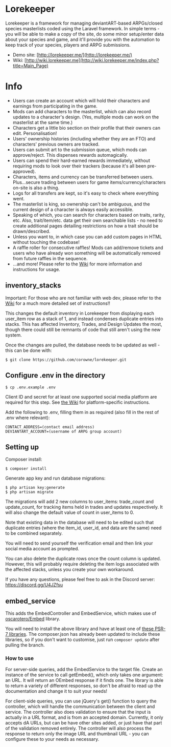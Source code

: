 # Lorekeeper

Lorekeeper is a framework for managing deviantART-based ARPGs/closed species masterlists coded using the Laravel framework. In simple terms - you will be able to make a copy of the site, do some minor setup/enter data about your species and game, and it'll provide you with the automation to keep track of your species, players and ARPG submissions.

- Demo site: [http://lorekeeper.me/](http://lorekeeper.me/)
- Wiki: [http://wiki.lorekeeper.me](http://wiki.lorekeeper.me/index.php?title=Main_Page)

# Info

- Users can create an account which will hold their characters and earnings from participating in the game.
- Mods can add characters to the masterlist, which can also record updates to a character's design. (Yes, multiple mods can work on the masterlist at the same time.)
- Characters get a little bio section on their profile that their owners can edit. Personalisation!
- Users' ownership histories (including whether they are an FTO) and characters' previous owners are tracked.
- Users can submit art to the submission queue, which mods can approve/reject. This dispenses rewards automagically.
- Users can spend their hard-earned rewards immediately, without requiring mods to look over their trackers (because it's all been pre-approved).
- Characters, items and currency can be transferred between users. Plus...secure trading between users for game items/currency/characters on-site is also a thing.
- Logs for all transfers are kept, so it's easy to check where everything went. 
- The masterlist is king, so ownership can't be ambiguous, and the current design of a character is always easily accessible.
- Speaking of which, you can search for characters based on traits, rarity, etc. Also, trait/item/etc. data get their own searchable lists - no need to create additional pages detailing restrictions on how a trait should be drawn/described.
- Unless you want to, in which case you can add custom pages in HTML without touching the codebase!
- A raffle roller for consecutive raffles! Mods can add/remove tickets and users who have already won something will be automatically removed from future raffles in the sequence.
- ...and more! Please refer to the [Wiki](http://wiki.lorekeeper.me/index.php?title=Category:Documentation) for more information and instructions for usage.

## inventory_stacks

Important: For those who are not familiar with web dev, please refer to the [Wiki](http://wiki.lorekeeper.me/index.php?title=Tutorial:_Setting_Up) for a much more detailed set of instructions!!

This changes the default inventory in Lorekeeper from displaying each user_item row as a stack of 1, and instead condenses duplicate entries into stacks. This has affected Inventory, Trades, and Design Updates the most, though there could still be remnants of code that still aren't using the new system.

Once the changes are pulled, the database needs to be updated as well - this can be done with:

```
$ git clone https://github.com/corowne/lorekeeper.git
```

## Configure .env in the directory

```
$ cp .env.example .env
```

Client ID and secret for at least one supported social media platform are required for this step. See [the Wiki](http://wiki.lorekeeper.me/index.php?title=Category:Social_Media_Authentication) for platform-specific instructions.

Add the following to .env, filling them in as required (also fill in the rest of .env where relevant):
```
CONTACT_ADDRESS=(contact email address)
DEVIANTART_ACCOUNT=(username of ARPG group account)
```

## Setting up

Composer install:
```
$ composer install
```

Generate app key and run database migrations:
```
$ php artisan key:generate 
$ php artisan migrate
```

The migrations will add 2 new columns to user_items: trade_count and update_count, for tracking items held in trades and updates respectively. It will also change the default value of count in user_items to 0.

Note that existing data in the database will need to be edited such that duplicate entries (where the item_id, user_id, and data are the same) need to be combined separately.

You will need to send yourself the verification email and then link your social media account as prompted.

You can also delete the duplicate rows once the count column is updated. However, this will probably require deleting the item logs associated with the affected stacks, unless you create your own workaround.

If you have any questions, please feel free to ask in the Discord server: https://discord.gg/U4JZfsu

## embed_service

This adds the EmbedController and EmbedService, which makes use of [oscarotero/Embed](https://github.com/oscarotero/Embed) library.

You will need to install the above library and have at least one of [these PSR-7 libraries](https://github.com/middlewares/awesome-psr15-middlewares#psr-7-implementations). The composer.json has already been updated to include these libraries, so if you don't want to customise, just run `composer update` after pulling the branch.

### How to use

For server-side queries, add the EmbedService to the target file. Create an instance of the service to call getEmbed(), which only takes one argument: an URL. It will return an OEmbed response if it finds one. The library is able to return a variety of different responses, so don't be afraid to read up the documentation and change it to suit your needs!

For client-side queries, you can use jQuery's get() function to query the controller, which will handle the communication between the client and service. The controller also does validation to ensure that the input is actually in a URL format, and is from an accepted domain. 
Currently, it only accepts dA URLs, but can be have other sites added, or just have that part of the validation removed entirely.
The controller will also process the response to return only the image URL and thumbnail URL - you can configure these to your needs as necessary. 